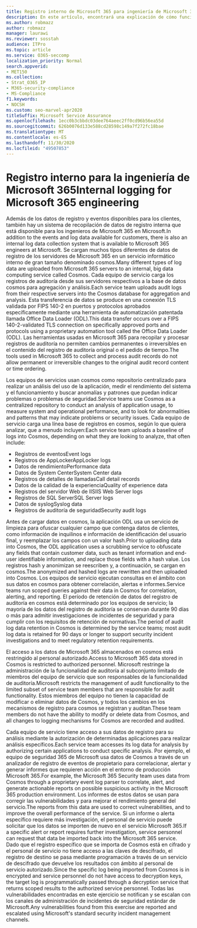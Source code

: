 ```yaml
---
title: Registro interno de Microsoft 365 para ingeniería de Microsoft 365
description: En este artículo, encontrará una explicación de cómo funciona el registro interno para Microsoft 365 Engineering Teams.
ms.author: robmazz
author: robmazz
manager: laurawi
ms.reviewer: sosstah
audience: ITPro
ms.topic: article
ms.service: O365-seccomp
localization_priority: Normal
search.appverid:
- MET150
ms.collection:
- Strat_O365_IP
- M365-security-compliance
- MS-Compliance
f1.keywords:
- NOCSH
ms.custom: seo-marvel-apr2020
titleSuffix: Microsoft Service Assurance
ms.openlocfilehash: 1ecc0b3cbbdc03dee764aeec2ff0cd96b56ea55d
ms.sourcegitcommit: 626b0076d133e588cd28598c149a7f272fc18bae
ms.translationtype: MT
ms.contentlocale: es-ES
ms.lasthandoff: 11/30/2020
ms.locfileid: "49507853"
---
```

# <a name="internal-logging-for-microsoft-365-engineering"></a><span data-ttu-id="9137f-103">Registro interno para la ingeniería de Microsoft 365</span><span class="sxs-lookup"><span data-stu-id="9137f-103">Internal logging for Microsoft 365 engineering</span></span>

<span data-ttu-id="9137f-104">Además de los datos de registro y eventos disponibles para los clientes, también hay un sistema de recopilación de datos de registro interna que está disponible para los ingenieros de Microsoft 365 en Microsoft.</span><span class="sxs-lookup"><span data-stu-id="9137f-104">In addition to the events and log data available for customers, there is also an internal log data collection system that is available to Microsoft 365 engineers at Microsoft.</span></span> <span data-ttu-id="9137f-105">Se cargan muchos tipos diferentes de datos de registro de los servidores de Microsoft 365 en un servicio informático interno de gran tamaño denominado cosmos.</span><span class="sxs-lookup"><span data-stu-id="9137f-105">Many different types of log data are uploaded from Microsoft 365 servers to an internal, big data computing service called Cosmos.</span></span> <span data-ttu-id="9137f-106">Cada equipo de servicio carga los registros de auditoría desde sus servidores respectivos a la base de datos cosmos para agregación y análisis.</span><span class="sxs-lookup"><span data-stu-id="9137f-106">Each service team uploads audit logs from their respective servers into the Cosmos database for aggregation and analysis.</span></span> <span data-ttu-id="9137f-107">Esta transferencia de datos se produce en una conexión TLS validada por FIPS 140-2 en puertos y protocolos aprobados específicamente mediante una herramienta de automatización patentada llamada Office Data Loader (ODL).</span><span class="sxs-lookup"><span data-stu-id="9137f-107">This data transfer occurs over a FIPS 140-2-validated TLS connection on specifically approved ports and protocols using a proprietary automation tool called the Office Data Loader (ODL).</span></span> <span data-ttu-id="9137f-108">Las herramientas usadas en Microsoft 365 para recopilar y procesar registros de auditoría no permiten cambios permanentes o irreversibles en el contenido del registro de auditoría original o el pedido de tiempo.</span><span class="sxs-lookup"><span data-stu-id="9137f-108">The tools used in Microsoft 365 to collect and process audit records do not allow permanent or irreversible changes to the original audit record content or time ordering.</span></span>

<span data-ttu-id="9137f-109">Los equipos de servicios usan cosmos como repositorio centralizado para realizar un análisis del uso de la aplicación, medir el rendimiento del sistema y el funcionamiento y buscar anomalías y patrones que puedan indicar problemas o problemas de seguridad.</span><span class="sxs-lookup"><span data-stu-id="9137f-109">Service teams use Cosmos as a centralized repository to conduct an analysis of application usage, to measure system and operational performance, and to look for abnormalities and patterns that may indicate problems or security issues.</span></span> <span data-ttu-id="9137f-110">Cada equipo de servicio carga una línea base de registros en cosmos, según lo que quiera analizar, que a menudo incluyen:</span><span class="sxs-lookup"><span data-stu-id="9137f-110">Each service team uploads a baseline of logs into Cosmos, depending on what they are looking to analyze, that often include:</span></span>

- <span data-ttu-id="9137f-111">Registros de eventos</span><span class="sxs-lookup"><span data-stu-id="9137f-111">Event logs</span></span>
- <span data-ttu-id="9137f-112">Registros de AppLocker</span><span class="sxs-lookup"><span data-stu-id="9137f-112">AppLocker logs</span></span>
- <span data-ttu-id="9137f-113">Datos de rendimiento</span><span class="sxs-lookup"><span data-stu-id="9137f-113">Performance data</span></span>
- <span data-ttu-id="9137f-114">Datos de System Center</span><span class="sxs-lookup"><span data-stu-id="9137f-114">System Center data</span></span>
- <span data-ttu-id="9137f-115">Registros de detalles de llamadas</span><span class="sxs-lookup"><span data-stu-id="9137f-115">Call detail records</span></span>
- <span data-ttu-id="9137f-116">Datos de la calidad de la experiencia</span><span class="sxs-lookup"><span data-stu-id="9137f-116">Quality of experience data</span></span>
- <span data-ttu-id="9137f-117">Registros del servidor Web de IIS</span><span class="sxs-lookup"><span data-stu-id="9137f-117">IIS Web Server logs</span></span>
- <span data-ttu-id="9137f-118">Registros de SQL Server</span><span class="sxs-lookup"><span data-stu-id="9137f-118">SQL Server logs</span></span>
- <span data-ttu-id="9137f-119">Datos de syslog</span><span class="sxs-lookup"><span data-stu-id="9137f-119">Syslog data</span></span>
- <span data-ttu-id="9137f-120">Registros de auditoría de seguridad</span><span class="sxs-lookup"><span data-stu-id="9137f-120">Security audit logs</span></span>

<span data-ttu-id="9137f-121">Antes de cargar datos en cosmos, la aplicación ODL usa un servicio de limpieza para ofuscar cualquier campo que contenga datos de clientes, como información de inquilinos e información de identificación del usuario final, y reemplazar los campos con un valor hash.</span><span class="sxs-lookup"><span data-stu-id="9137f-121">Prior to uploading data into Cosmos, the ODL application uses a scrubbing service to obfuscate any fields that contain customer data, such as tenant information and end-user identifiable information, and replace those fields with a hash value.</span></span> <span data-ttu-id="9137f-122">Los registros hash y anonimizan se reescriben y, a continuación, se cargan en cosmos.</span><span class="sxs-lookup"><span data-stu-id="9137f-122">The anonymized and hashed logs are rewritten and then uploaded into Cosmos.</span></span> <span data-ttu-id="9137f-123">Los equipos de servicio ejecutan consultas en el ámbito con sus datos en cosmos para obtener correlación, alertas e informes.</span><span class="sxs-lookup"><span data-stu-id="9137f-123">Service teams run scoped queries against their data in Cosmos for correlation, alerting, and reporting.</span></span> <span data-ttu-id="9137f-124">El período de retención de datos del registro de auditoría en cosmos está determinado por los equipos de servicio; la mayoría de los datos del registro de auditoría se conservan durante 90 días o más para admitir investigaciones de incidentes de seguridad y para cumplir con los requisitos de retención de normativas.</span><span class="sxs-lookup"><span data-stu-id="9137f-124">The period of audit log data retention in Cosmos is determined by the service teams; most audit log data is retained for 90 days or longer to support security incident investigations and to meet regulatory retention requirements.</span></span>

<span data-ttu-id="9137f-125">El acceso a los datos de Microsoft 365 almacenados en cosmos está restringido al personal autorizado.</span><span class="sxs-lookup"><span data-stu-id="9137f-125">Access to Microsoft 365 data stored in Cosmos is restricted to authorized personnel.</span></span> <span data-ttu-id="9137f-126">Microsoft restringe la administración de la funcionalidad de auditoría al subconjunto limitado de miembros del equipo de servicio que son responsables de la funcionalidad de auditoría.</span><span class="sxs-lookup"><span data-stu-id="9137f-126">Microsoft restricts the management of audit functionality to the limited subset of service team members that are responsible for audit functionality.</span></span> <span data-ttu-id="9137f-127">Estos miembros del equipo no tienen la capacidad de modificar o eliminar datos de Cosmos, y todos los cambios en los mecanismos de registro para cosmos se registran y auditan.</span><span class="sxs-lookup"><span data-stu-id="9137f-127">These team members do not have the ability to modify or delete data from Cosmos, and all changes to logging mechanisms for Cosmos are recorded and audited.</span></span>

<span data-ttu-id="9137f-128">Cada equipo de servicio tiene acceso a sus datos de registro para su análisis mediante la autorización de determinadas aplicaciones para realizar análisis específicos.</span><span class="sxs-lookup"><span data-stu-id="9137f-128">Each service team accesses its log data for analysis by authorizing certain applications to conduct specific analysis.</span></span> <span data-ttu-id="9137f-129">Por ejemplo, el equipo de seguridad 365 de Microsoft usa datos de Cosmos a través de un analizador de registro de eventos de propietario para correlacionar, alertar y generar informes que requieren acción en el entorno de producción Microsoft 365.</span><span class="sxs-lookup"><span data-stu-id="9137f-129">For example, the Microsoft 365 Security team uses data from Cosmos through a proprietary event log parser to correlate, alert, and generate actionable reports on possible suspicious activity in the Microsoft 365 production environment.</span></span> <span data-ttu-id="9137f-130">Los informes de estos datos se usan para corregir las vulnerabilidades y para mejorar el rendimiento general del servicio.</span><span class="sxs-lookup"><span data-stu-id="9137f-130">The reports from this data are used to correct vulnerabilities, and to improve the overall performance of the service.</span></span> <span data-ttu-id="9137f-131">Si un informe o alerta específico requiere más investigación, el personal de servicio puede solicitar que los datos se importen de nuevo en el servicio Microsoft 365.</span><span class="sxs-lookup"><span data-stu-id="9137f-131">If a specific alert or report requires further investigation, service personnel can request that data be imported back into the Microsoft 365 service.</span></span> <span data-ttu-id="9137f-132">Dado que el registro específico que se importa de Cosmos está en cifrado y el personal de servicio no tiene acceso a las claves de descifrado, el registro de destino se pasa mediante programación a través de un servicio de descifrado que devuelve los resultados con ámbito al personal de servicio autorizado.</span><span class="sxs-lookup"><span data-stu-id="9137f-132">Since the specific log being imported from Cosmos is in encrypted and service personnel do not have access to decryption keys, the target log is programmatically passed through a decryption service that returns scoped results to the authorized service personnel.</span></span> <span data-ttu-id="9137f-133">Todas las vulnerabilidades encontradas en este ejercicio se notifican y se escalan con los canales de administración de incidentes de seguridad estándar de Microsoft.</span><span class="sxs-lookup"><span data-stu-id="9137f-133">Any vulnerabilities found from this exercise are reported and escalated using Microsoft's standard security incident management channels.</span></span>
